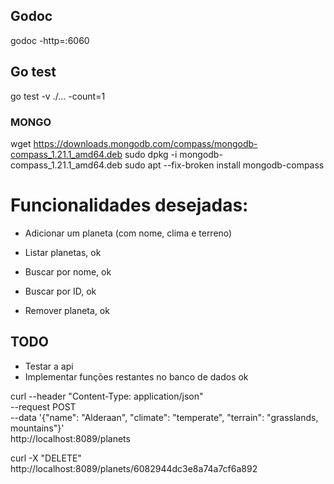

## Godoc
godoc -http=:6060

## Go test
go test -v ./... -count=1

### MONGO

wget https://downloads.mongodb.com/compass/mongodb-compass_1.21.1_amd64.deb
sudo dpkg -i mongodb-compass_1.21.1_amd64.deb
sudo apt --fix-broken install
mongodb-compass

# Funcionalidades desejadas: 

- Adicionar um planeta (com nome, clima e terreno)

- Listar planetas, ok

- Buscar por nome, ok

- Buscar por ID, ok

- Remover planeta, ok


## TODO
* Testar a api
* Implementar funções restantes no banco de dados ok

curl --header "Content-Type: application/json" \
  --request POST \
  --data '{"name": "Alderaan", "climate": "temperate", "terrain": "grasslands, mountains"}' \
  http://localhost:8089/planets

curl -X "DELETE" http://localhost:8089/planets/6082944dc3e8a74a7cf6a892